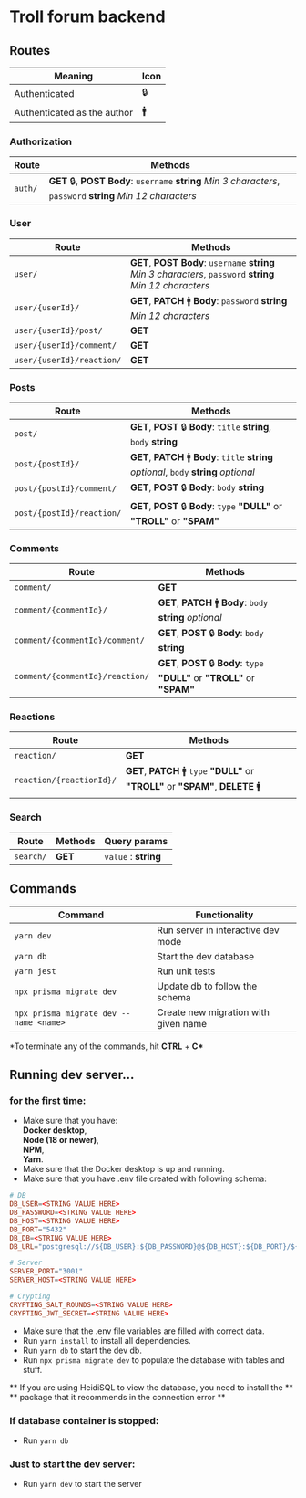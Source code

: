 # Troll forum backend

## Routes

| Meaning                     | Icon |
| --------------------------- | ---- |
| Authenticated               | 🔒   |
| Authenticated as the author | 🚹   |

### Authorization

| Route   | Methods                                                                                                            |
| ------- | ------------------------------------------------------------------------------------------------------------------ |
| `auth/` | **GET** 🔒, **POST** **Body**: `username` **string** _Min 3 characters_, `password` **string** _Min 12 characters_ |

### User

| Route                     | Methods                                                                                                         |
| ------------------------- | --------------------------------------------------------------------------------------------------------------- |
| `user/`                   | **GET**, **POST** **Body**: `username` **string** _Min 3 characters_, `password` **string** _Min 12 characters_ |
| `user/{userId}/`          | **GET**, **PATCH** 🚹 **Body**: `password` **string** _Min 12 characters_                                       |
| `user/{userId}/post/`     | **GET**                                                                                                         |
| `user/{userId}/comment/`  | **GET**                                                                                                         |
| `user/{userId}/reaction/` | **GET**                                                                                                         |

### Posts

| Route                     | Methods                                                                                     |
| ------------------------- | ------------------------------------------------------------------------------------------- |
| `post/`                   | **GET**, **POST** 🔒 **Body**: `title` **string**, `body` **string**                        |
| `post/{postId}/`          | **GET**, **PATCH** 🚹 **Body**: `title` **string** _optional_, `body` **string** _optional_ |
| `post/{postId}/comment/`  | **GET**, **POST** 🔒 **Body**: `body` **string**                                            |
| `post/{postId}/reaction/` | **GET**, **POST** 🔒 **Body**: `type` **"DULL"** or **"TROLL"** or **"SPAM"**               |

### Comments

| Route                           | Methods                                                                       |
| ------------------------------- | ----------------------------------------------------------------------------- |
| `comment/`                      | **GET**                                                                       |
| `comment/{commentId}/`          | **GET**, **PATCH** 🚹 **Body**: `body` **string** _optional_                  |
| `comment/{commentId}/comment/`  | **GET**, **POST** 🔒 **Body**: `body` **string**                              |
| `comment/{commentId}/reaction/` | **GET**, **POST** 🔒 **Body**: `type` **"DULL"** or **"TROLL"** or **"SPAM"** |

### Reactions

| Route                    | Methods                                                                             |
| ------------------------ | ----------------------------------------------------------------------------------- |
| `reaction/`              | **GET**                                                                             |
| `reaction/{reactionId}/` | **GET**, **PATCH** 🚹 `type` **"DULL"** or **"TROLL"** or **"SPAM"**, **DELETE** 🚹 |

### Search

| Route     | Methods | Query params         |
| --------- | ------- | -------------------- |
| `search/` | **GET** | `value` : **string** |

## Commands

| Command                                | Functionality                        |
| -------------------------------------- | ------------------------------------ |
| `yarn dev`                             | Run server in interactive dev mode   |
| `yarn db`                              | Start the dev database               |
| `yarn jest`                            | Run unit tests                       |
| `npx prisma migrate dev`               | Update db to follow the schema       |
| `npx prisma migrate dev --name <name>` | Create new migration with given name |

\*To terminate any of the commands, hit **CTRL** + **C\***

## Running dev server...

### for the first time:

- Make sure that you have: \
  **Docker desktop**, \
  **Node (18 or newer)**,\
  **NPM**,\
  **Yarn**.
- Make sure that the Docker desktop is up and running.
- Make sure that you have .env file created with following schema:

```conf
# DB
DB_USER=<STRING VALUE HERE>
DB_PASSWORD=<STRING VALUE HERE>
DB_HOST=<STRING VALUE HERE>
DB_PORT="5432"
DB_DB=<STRING VALUE HERE>
DB_URL="postgresql://${DB_USER}:${DB_PASSWORD}@${DB_HOST}:${DB_PORT}/${DB_DB}?schema=public"

# Server
SERVER_PORT="3001"
SERVER_HOST=<STRING VALUE HERE>

# Crypting
CRYPTING_SALT_ROUNDS=<STRING VALUE HERE>
CRYPTING_JWT_SECRET=<STRING VALUE HERE>
```

- Make sure that the .env file variables are filled with correct data.
- Run `yarn install` to install all dependencies.
- Run `yarn db` to start the dev db.
- Run `npx prisma migrate dev` to populate the database with tables and stuff.

** If you are using HeidiSQL to view the database, you need to install the **
** package that it recommends in the connection error **

### If database container is stopped:

- Run `yarn db`

### Just to start the dev server:

- Run `yarn dev` to start the server
